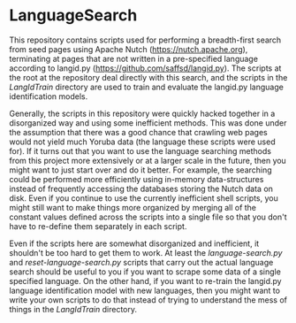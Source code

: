 # LanguageSearch #

This repository contains scripts used for performing 
a breadth-first search from seed pages using Apache Nutch 
(https://nutch.apache.org), terminating at pages that are 
not written in a pre-specified language according to langid.py 
(https://github.com/saffsd/langid.py).  The scripts at the
root at the repository deal directly with this search,
and the scripts in the *LangIdTrain* directory are used to 
train and evaluate
the langid.py language identification models.

Generally, the scripts in this repository were quickly hacked together
in a disorganized way and using some inefficient methods.  This was done
under the assumption that there was a good chance that 
crawling web pages would not yield much Yoruba data (the language
these scripts were used for).  If it turns out that you want to use the
language searching methods from this project more extensively or at a larger scale
 in the future,
then you might want to just start over and do it better.  For example,
the searching could be performed more efficiently using in-memory 
data-structures
instead of frequently accessing the databases storing the Nutch data on
disk.  Even if you continue to use the currently 
inefficient shell scripts, you might still want to make things more organized
by
merging all of the constant values 
defined across the scripts into a single
file so that you don't have to re-define them separately in each script.

Even if the scripts here are somewhat disorganized 
and inefficient, it shouldn't 
be too hard to get them to work.  At least the 
*language-search.py* and
*reset-language-search.py* scripts that carry out 
the actual language search
should be useful to you if you want to scrape some 
data of a single specified 
language.  On the other hand, if you want to 
re-train the langid.py language
identification model with new languages, then 
you might want to write your
own scripts to do that instead of trying to 
understand the mess of things
in the *LangIdTrain* directory.

